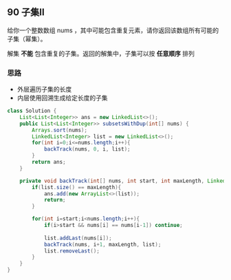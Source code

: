 ## 90 子集II

给你一个整数数组 nums ，其中可能包含重复元素，请你返回该数组所有可能的子集（幂集）。

解集 **不能** 包含重复的子集。返回的解集中，子集可以按 **任意顺序** 排列

### 思路

- 外层遍历子集的长度
- 内层使用回溯生成给定长度的子集

```java
class Solution {
    List<List<Integer>> ans = new LinkedList<>();
    public List<List<Integer>> subsetsWithDup(int[] nums) {
        Arrays.sort(nums);
        LinkedList<Integer> list = new LinkedList<>();
        for(int i=0;i<=nums.length;i++){
            backTrack(nums, 0, i, list);
        }
        return ans;
    }

    private void backTrack(int[] nums, int start, int maxLength, LinkedList<Integer> list){
        if(list.size() == maxLength){
            ans.add(new ArrayList<>(list));
            return;
        }

        for(int i=start;i<nums.length;i++){
            if(i>start && nums[i] == nums[i-1]) continue;
            
            list.addLast(nums[i]);
            backTrack(nums, i+1, maxLength, list);
            list.removeLast();
        }
    }
}
```

